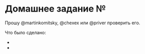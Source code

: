 # Домашнее задание №
Прошу @martinkomitsky, @chexex или @priver проверить его.

Что было сделано:

*
*
